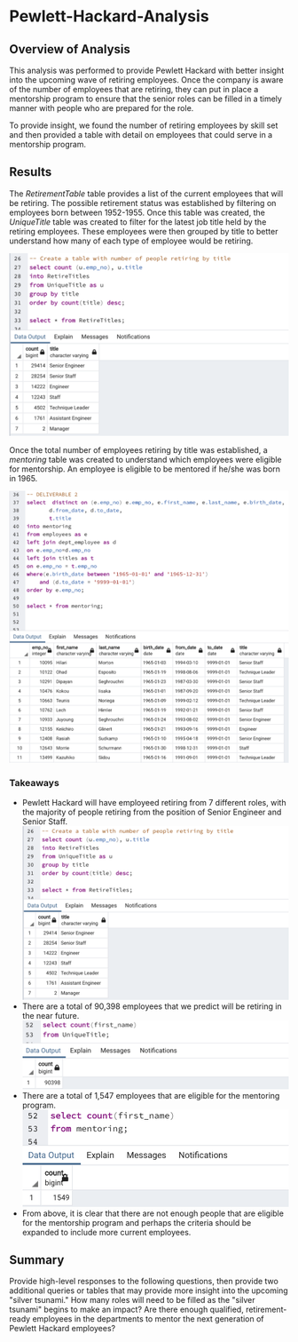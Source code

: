 # Pewlett-Hackard-Analysis

## Overview of Analysis

This analysis was performed to provide Pewlett Hackard with better insight into the upcoming wave of retiring employees. Once the company is aware of the number of employees that are retiring, they can put in place a mentorship program to ensure that the senior roles can be filled in a timely manner with people who are prepared for the role.

To provide insight, we found the number of retiring employees by skill set and then provided a table with detail on employees that could serve in a mentorship program.

## Results

The _RetirementTable_ table provides a list of the current employees that will be retiring. The possible retirement status was established by filtering on employees born between 1952-1955. Once this table was created, the _UniqueTitle_ table was created to filter for the latest job title held by the retiring employees. These employees were then grouped by title to better understand how many of each type of employee would be retiring.

![RetiringTitlesTable.png](Screenshots/RetiringTitlesTable.png) 

Once the total number of employees retiring by title was established, a _mentoring_ table was created to understand which employees were eligible for mentorship. An employee is eligible to be mentored if he/she was born in 1965.

![MentoringTable.png](Screenshots/MentoringTable.png) 

### Takeaways
- Pewlett Hackard will have employeed retiring from 7 different roles, with the majority of people retiring from the position of Senior Engineer and Senior Staff.
![RetiringTitlesTable.png](Screenshots/RetiringTitlesTable.png) 
- There are a total of 90,398 employees that we predict will be retiring in the near future.
![TotalRetiring.png](Screenshots/TotalRetiring.png) 
- There are a total of 1,547 employees that are eligible for the mentoring program.
![TotalMentored.png](Screenshots/TotalMentored.png) 
- From above, it is clear that there are not enough people that are eligible for the mentorship program and perhaps the criteria should be expanded to include more current employees.

## Summary

Provide high-level responses to the following questions, then provide two additional queries or tables that may provide more insight into the upcoming "silver tsunami."
How many roles will need to be filled as the "silver tsunami" begins to make an impact?
Are there enough qualified, retirement-ready employees in the departments to mentor the next generation of Pewlett Hackard employees?